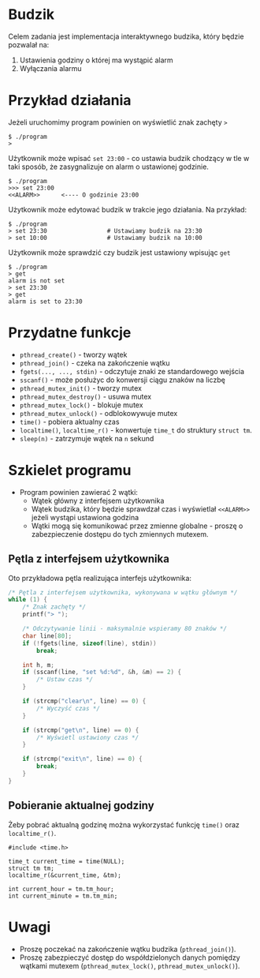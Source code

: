 # Budzik

Celem zadania jest implementacja interaktywnego budzika, który będzie pozwalał
na:

1. Ustawienia godziny o której ma wystąpić alarm 
2. Wyłączania alarmu

# Przykład działania

Jeżeli uruchomimy program powinien on wyświetlić znak zachęty `>`

```
$ ./program
> 
```

Użytkownik może wpisać `set 23:00` - co ustawia budzik chodzący w tle w taki sposób,
że zasygnalizuje on alarm o ustawionej godzinie.

```
$ ./program
>>> set 23:00
<<ALARM>>      <---- O godzinie 23:00
```

Użytkownik może edytować budzik w trakcie jego działania. Na przykład:

```
$ ./program
> set 23:30                 # Ustawiamy budzik na 23:30
> set 10:00                 # Ustawiamy budzik na 10:00
```

Użytkownik może sprawdzić czy budzik jest ustawiony wpisując `get`

```
$ ./program
> get
alarm is not set
> set 23:30
> get
alarm is set to 23:30
```

# Przydatne funkcje

- `pthread_create()` - tworzy wątek
- `pthread_join()` - czeka na zakończenie wątku
- `fgets(..., ..., stdin)` - odczytuje znaki ze standardowego wejścia
- `sscanf()` - może posłużyc do konwersji ciągu znaków na liczbę
- `pthread_mutex_init()` - tworzy mutex
- `pthread_mutex_destroy()` - usuwa mutex
- `pthread_mutex_lock()` - blokuje mutex
- `pthread_mutex_unlock()` - odblokowywuje mutex
- `time()` - pobiera aktualny czas
- `localtime()`, `localtime_r()` - konwertuje `time_t` do struktury `struct tm`.
- `sleep(n)` - zatrzymuje wątek na `n` sekund

# Szkielet programu

- Program powinien zawierać 2 wątki:
  - Wątek główny z interfejsem użytkownika
  - Wątek budzika, który będzie sprawdzał czas i wyświetlał `<<ALARM>>` jeżeli wystąpi ustawiona godzina
  - Wątki mogą się komunikować przez zmienne globalne - proszę o zabezpieczenie
    dostępu do tych zmiennych mutexem.

## Pętla z interfejsem użytkownika

Oto przykładowa pętla realizująca interfejs użytkownika:

```c
/* Pętla z interfejsem użytkownika, wykonywana w wątku głównym */
while (1) {
	/* Znak zachęty */
	printf("> ");

	/* Odczytywanie linii - maksymalnie wspieramy 80 znaków */
	char line[80];
	if (!fgets(line, sizeof(line), stdin))
		break;

	int h, m;
	if (sscanf(line, "set %d:%d", &h, &m) == 2) {
		/* Ustaw czas */
	}

	if (strcmp("clear\n", line) == 0) {
		/* Wyczyść czas */
	}

	if (strcmp("get\n", line) == 0) {
		/* Wyświetl ustawiony czas */
	}

	if (strcmp("exit\n", line) == 0) {
		break;
	}
}
```

## Pobieranie aktualnej godziny

Żeby pobrać aktualną godzinę można wykorzystać funkcję `time()` oraz
`localtime_r()`.

```
#include <time.h>

time_t current_time = time(NULL);
struct tm tm;
localtime_r(&current_time, &tm);

int current_hour = tm.tm_hour;
int current_minute = tm.tm_min;
```

# Uwagi

- Proszę poczekać na zakończenie wątku budzika (`pthread_join()`).
- Proszę zabezpieczyć dostęp do współdzielonych danych pomiędzy wątkami mutexem (`pthread_mutex_lock()`, `pthread_mutex_unlock()`).
